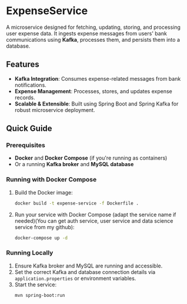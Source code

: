 # ExpenseService

A microservice designed for fetching, updating, storing, and processing user expense data. It ingests expense messages from users' bank communications using **Kafka**, processes them, and persists them into a database.

##  Features

- **Kafka Integration**: Consumes expense-related messages from bank notifications.
- **Expense Management**: Processes, stores, and updates expense records.
- **Scalable & Extensible**: Built using Spring Boot and Spring Kafka for robust microservice deployment.

##  Quick Guide

###  Prerequisites

- **Docker** and **Docker Compose** (if you're running as containers)
- Or a running **Kafka broker** and **MySQL database**

###  Running with Docker Compose

1. Build the Docker image:
    ```bash
    docker build -t expense-service -f Dockerfile .
    ```
2. Run your service with Docker Compose (adapt the service name if needed)(You can get auth service, user service and data science service from my github):
    ```bash
    docker-compose up -d
    ```

###  Running Locally

1. Ensure Kafka broker and MySQL are running and accessible.
2. Set the correct Kafka and database connection details via `application.properties` or environment variables.
3. Start the service:
    ```bash
    mvn spring-boot:run
    ```
